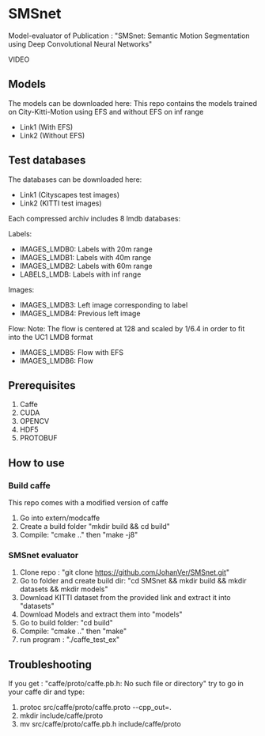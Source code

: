 # SMSnet
Model-evaluator of Publication : "SMSnet: Semantic Motion Segmentation using Deep Convolutional Neural Networks"

VIDEO

## Models
The models can be downloaded here:
This repo contains the models trained on City-Kitti-Motion using EFS and without EFS on inf range
- Link1 (With EFS)
- Link2 (Without EFS)

## Test databases
The databases can be downloaded here:
- Link1 (Cityscapes test images)
- Link2 (KITTI test images)

Each compressed archiv includes 8 lmdb databases:

Labels:
- IMAGES_LMDB0: Labels with 20m range
- IMAGES_LMDB1: Labels with 40m range
- IMAGES_LMDB2: Labels with 60m range
- LABELS_LMDB:  Labels with inf range

Images:
- IMAGES_LMDB3: Left image corresponding to label
- IMAGES_LMDB4: Previous left image

Flow:
Note: The flow is centered at 128 and scaled by 1/6.4 in order to fit into the UC1 LMDB format
- IMAGES_LMDB5: Flow with EFS 
- IMAGES_LMDB6: Flow

## Prerequisites
1. Caffe
2. CUDA
3. OPENCV
4. HDF5
5. PROTOBUF

## How to use

### Build caffe
This repo comes with a modified version of caffe
1. Go into extern/modcaffe
2. Create a build folder "mkdir build && cd build"
3. Compile: "cmake .." then "make -j8"

### SMSnet evaluator
1. Clone repo : "git clone https://github.com/JohanVer/SMSnet.git"
2. Go to folder and create build dir: "cd SMSnet && mkdir build && mkdir datasets && mkdir models"
3. Download KITTI dataset from the provided link and extract it into "datasets"
4. Download Models and extract them into "models"
4. Go to build folder: "cd build"
5. Compile: "cmake .." then "make"
6. run program : "./caffe_test_ex"

## Troubleshooting
If you get : "caffe/proto/caffe.pb.h: No such file or directory" try to go in your caffe dir and type:
1. protoc src/caffe/proto/caffe.proto --cpp_out=.
2. mkdir include/caffe/proto
3. mv src/caffe/proto/caffe.pb.h include/caffe/proto
